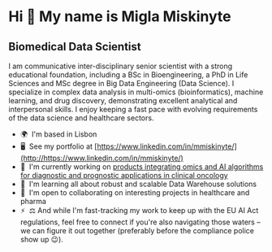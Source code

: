 Hi 👋 My name is Migla Miskinyte
================================

Biomedical Data Scientist
-------------------------

I am communicative inter-disciplinary senior scientist with a strong educational foundation, including a BSc in Bioengineering, a PhD in Life Sciences and MSc degree in Big Data Engineering (Data Science). I specialize in complex data analysis in multi-omics (bioinformatics), machine learning, and drug discovery, demonstrating excellent analytical and interpersonal skills. I enjoy keeping a fast pace with evolving requirements of the data science and healthcare sectors.

* 🌍  I'm based in Lisbon
* 🖥️  See my portfolio at [https://www.linkedin.com/in/mmiskinyte/](http://https://www.linkedin.com/in/mmiskinyte/)
* 🚀  I'm currently working on [products integrating omics and AI algorithms for diagnostic and prognostic applications in clinical oncology](http://ophiomics.com)
* 🧠  I'm learning all about robust and scalable Data Warehouse solutions
* 🤝  I'm open to collaborating on interesting projects in healthcare and pharma
* ⚡  ⚖️ And while I'm fast-tracking my work to keep up with the EU AI Act regulations, feel free to connect if you're also navigating those waters – we can figure it out together (preferably before the compliance police show up 😉).
